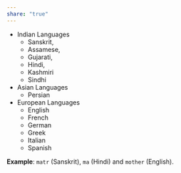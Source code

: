 ```yaml
---
share: "true"
---
```


- Indian Languages
	- Sanskrit, 
	- Assamese, 
	- Gujarati, 
	- Hindi, 
	- Kashmiri 
	- Sindhi
- Asian Languages
	- Persian
- European Languages
	- English
	- French
	- German
	- Greek
	- Italian
	- Spanish

**Example**: `matr` (Sanskrit), `ma` (Hindi) and `mother` (English). 

